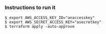 ### Instructions to run it

```
$ export AWS_ACCESS_KEY_ID="anaccesskey"
$ export AWS_SECRET_ACCESS_KEY="asecretkey"
$ terraform apply -auto-approve
```
